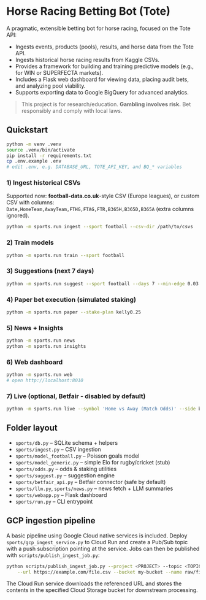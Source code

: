 # Horse Racing Betting Bot (Tote)

A pragmatic, extensible betting bot for horse racing, focused on the Tote API:
- Ingests events, products (pools), results, and horse data from the Tote API.
- Ingests historical horse racing results from Kaggle CSVs.
- Provides a framework for building and training predictive models (e.g., for WIN or SUPERFECTA markets).
- Includes a Flask web dashboard for viewing data, placing audit bets, and analyzing pool viability.
- Supports exporting data to Google BigQuery for advanced analytics.

> This project is for research/education. **Gambling involves risk.** Bet responsibly and comply with local laws.

## Quickstart

```bash
python -m venv .venv
source .venv/bin/activate
pip install -r requirements.txt
cp .env.example .env
# edit .env, e.g. DATABASE_URL, TOTE_API_KEY, and BQ_* variables
```

### 1) Ingest historical CSVs
Supported now: **football-data.co.uk**-style CSV (Europe leagues), or custom CSV with columns:
`Date,HomeTeam,AwayTeam,FTHG,FTAG,FTR,B365H,B365D,B365A` (extra columns ignored).

```bash
python -m sports.run ingest --sport football --csv-dir /path/to/csvs
```

### 2) Train models
```bash
python -m sports.run train --sport football
```

### 3) Suggestions (next 7 days)
```bash
python -m sports.run suggest --sport football --days 7 --min-edge 0.03 --kelly-mult 0.25
```

### 4) Paper bet execution (simulated staking)
```bash
python -m sports.run paper --stake-plan kelly0.25
```

### 5) News + Insights
```bash
python -m sports.run news
python -m sports.run insights
```

### 6) Web dashboard
```bash
python -m sports.run web
# open http://localhost:8010
```

### 7) Live (optional, Betfair - disabled by default)
```bash
python -m sports.run live --symbol 'Home vs Away (Match Odds)' --side back --odds 2.2 --stake 5 --confirm BET
```

## Folder layout
- `sports/db.py` – SQLite schema + helpers
- `sports/ingest.py` – CSV ingestion
- `sports/model_football.py` – Poisson goals model
- `sports/model_generic.py` – simple Elo for rugby/cricket (stub)
- `sports/odds.py` – odds & staking utilities
- `sports/suggest.py` – suggestion engine
- `sports/betfair_api.py` – Betfair connector (safe by default)
- `sports/llm.py`, `sports/news.py` – news fetch + LLM summaries
- `sports/webapp.py` – Flask dashboard
- `sports/run.py` – CLI entrypoint

## GCP ingestion pipeline

A basic pipeline using Google Cloud native services is included. Deploy
`sports/gcp_ingest_service.py` to Cloud Run and create a Pub/Sub topic with a
push subscription pointing at the service. Jobs can then be published with
`scripts/publish_ingest_job.py`:

```bash
python scripts/publish_ingest_job.py --project <PROJECT> --topic <TOPIC> \
    --url https://example.com/file.csv --bucket my-bucket --name raw/file.csv
```

The Cloud Run service downloads the referenced URL and stores the contents in
the specified Cloud Storage bucket for downstream processing.
